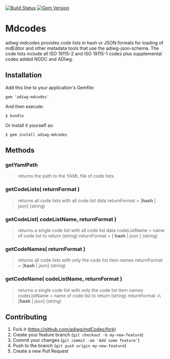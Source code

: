 [![Build Status](https://travis-ci.org/adiwg/mdCodes.svg)](https://travis-ci.org/adiwg/mdCodes)
[![Gem Version](https://badge.fury.io/rb/adiwg-mdcodes.svg)](http://badge.fury.io/rb/adiwg-mdcodes)

# Mdcodes

adiwg-mdcodes provides code lists in hash or JSON formats for loading of mdEditor and other metadata
tools that use the adiwg-json-schema.  The code lists include all ISO 19115-2 and ISO 19115-1 codes plus
supplemental codes added NGDC and ADIwg.

## Installation

Add this line to your application's Gemfile:

    gem 'adiwg-mdcodes'

And then execute:

    $ bundle

Or install it yourself as:

    $ gem install adiwg-mdcodes


## Methods

### getYamlPath
> returns the path to the YAML file of code lists.

### getCodeLists( returnFormat )
> returns all code lists with all code list data
> returnFormat = \[__hash__ | json] (string)

### getCodeList( codeListName, returnFormat )
> returns a single code list with all code list data
> codeListName = name of code list to return (string)
> returnFormat = \[ __hash__ | json ] (string)

### getCodeNames( returnFormat )
> returns all code lists with only the code list item names
> returnFormat = \[__hash__ | json] (string)

### getCodeName( codeListName, returnFormat )
> returns a single code list with only the code list item names
> codeListName = name of code list to return (string)
> returnFormat =\ [__hash__ | json] (string)


## Contributing

1. Fork it (https://github.com/adiwg/mdCodes/fork)
2. Create your feature branch (`git checkout -b my-new-feature`)
3. Commit your changes (`git commit -am 'Add some feature'`)
4. Push to the branch (`git push origin my-new-feature`)
5. Create a new Pull Request
